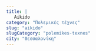 ```yaml
---
title: |
   Aikido
category: "Πολεμικές τέχνες"
slug: "aikido"
slugCategory: "polemikes-texnes"
city: "Θεσσαλονίκη"
---
```


